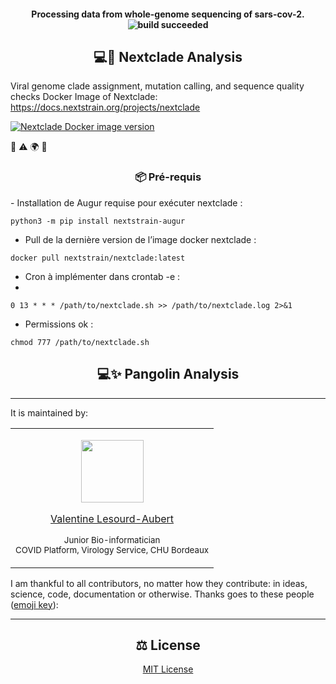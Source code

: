 <h4 id="CovSeq" align="center">
Processing data from whole-genome sequencing of sars-cov-2. <img alt="build succeeded" src="https://img.shields.io/badge/build-succeeded-brightgreen.svg">
</h4>


<h2 id="nextclade" align="center">
💻🐋 Nextclade Analysis
</h2>
  
Viral genome clade assignment, mutation calling, and sequence quality checks
Docker Image of Nextclade: https://docs.nextstrain.org/projects/nextclade

<a href="https://hub.docker.com/r/nextstrain/nextclade">
      <img alt="Nextclade Docker image version" src="https://img.shields.io/docker/v/nextstrain/nextclade?label=%F0%9F%90%8B%20%20%20docker%3Anextclade">
  </a>


📖 ⚠️ 🌍 🔧

<h3 id="prerequis" align="center">
📦 Pré-requis
</h3>
- Installation de Augur requise pour exécuter nextclade :

``` python3 -m pip install nextstrain-augur ```

-  Pull de la dernière version de l’image docker nextclade :

``` docker pull nextstrain/nextclade:latest ```

- Cron à implémenter dans crontab -e :
- 
``` 0 13 * * * /path/to/nextclade.sh >> /path/to/nextclade.log 2>&1 ```

- Permissions ok :

``` chmod 777 /path/to/nextclade.sh ```


<h2 id="pangolin" align="center">
💻✨ Pangolin Analysis
</h2>

---

It is maintained by:

<table align="center">
  <tr>
  <td align="center">
<p align="center">
  <p align="center">
    <a href="https://github.com/valentinelsra"> 
      <img src="https://avatars.githubusercontent.com/valentinelsra" width="100px;" alt=""/>
    </a> 
  </p>
  <p align="center">
    <p align="center">
      <a href="https://github.com/valentinelsra">
      Valentine Lesourd-Aubert
      </a>
    </p>
    <p align="center">
      <small>Junior Bio-informatician</small></br>
      <small>COVID Platform, Virology Service, CHU Bordeaux</small></br>
    </p>
  </p>
  </td>
  </tr>
</table>

I am thankful to all contributors, no matter how they contribute: in ideas, science, code, documentation or otherwise. Thanks goes to these people (<a target="_blank" rel="noopener noreferrer" href="https://allcontributors.org/docs/en/emoji-key">emoji key</a>):

---

<h2 id="license" align="center">
⚖️ License
</h2>

<p align="center">
  <a target="_blank" rel="noopener noreferrer" href="../../LICENSE" alt="License file">MIT License</a>
</p>
